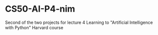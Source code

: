 # CS50-AI-P4-nim
Second of the two projects for lecture 4 Learning to "Artificial Intelligence with Python" Harvard course
